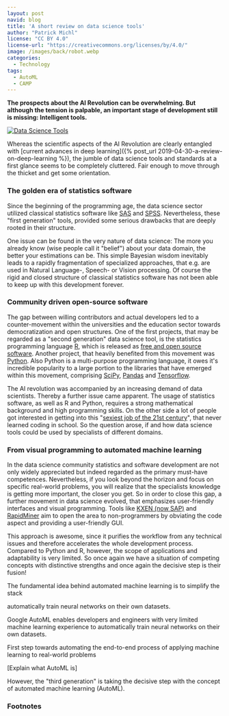 ```yaml
---
layout: post
navid: blog
title: 'A short review on data science tools'
author: "Patrick Michl"
license: "CC BY 4.0"
license-url: "https://creativecommons.org/licenses/by/4.0/"
image: /images/back/robot.webp
categories:
  - Technology
tags:
  - AutoML
  - CAMP
---
```


**The prospects about the AI Revolution can be overwhelming. But although the
tension is palpable, an important stage of development still is missing:
Intelligent tools.**

[![Data Science Tools](/images/posts/data-science-tools.png)](/images/posts/data-science-tools.png)

Whereas the scientific aspects of the AI Revolution are clearly entangled with
[current advances in deep learning]({% post_url
2019-04-30-a-review-on-deep-learning %}), the jumble of data science tools and
standards at a first glance seems to be completely cluttered. Fair enough to
move through the thicket and get some orientation.

### The golden era of statistics software

Since the beginning of the programming age, the data science sector utilized
classical statistics software like
[SAS](https://www.sas.com/en_us/software/platform.html) and
[SPSS](https://www.ibm.com/analytics/spss-statistics-software). Nevertheless,
these "first generation" tools, provided some serious drawbacks that are deeply
rooted in their structure.

One issue can be found in the very nature of data science: The more you already
know (wise people call it "belief") about your data domain, the better your
estimations can be. This simple Bayesian wisdom inevitably leads to a rapidly
fragmentation of specialized approaches, that e.g. are used in Natural
Language-, Speech- or Vision processing. Of course the rigid and closed
structure of classical statistics software has not been able to keep up with
this development forever.

### Community driven open-source software

The gap between willing contributors and actual developers led to a
counter-movement within the universities and the education sector towards
democratization and open structures. One of the first projects, that may be
regarded as a "second generation" data science tool, is the statistics
programming language [R](https://www.r-project.org), which is released as [free
and open source
software](https://en.wikipedia.org/wiki/Free_and_open-source_software). Another
project, that heavily benefited from this movement was
[Python](https://www.python.org/). Also Python is a multi-purpose programming
language, it owes it's incredible popularity to a large portion to the libraries
that have emerged within this movement, comprising [SciPy](https://scipy.org/),
[Pandas](https://pandas.pydata.org/) and
[Tensorflow](https://www.tensorflow.org/).

The AI revolution was accompanied by an increasing demand of data scientists.
Thereby a further issue came apparent. The usage of statistics software, as well
as R and Python, requires a strong mathematical background and high programming
skills. On the other side a lot of people got interested in getting into this
"[sexiest job of the 21st
century](https://hbr.org/2012/10/data-scientist-the-sexiest-job-of-the-21st-century)",
that never learned coding in school. So the question arose, if and how data
science tools could be used by specialists of different domains.

### From visual programming to automated machine learning

In the data science community statistics and software development are not only
widely appreciated but indeed regarded as the primary must-have competences.
Nevertheless, if you look beyond the horizon and focus on specific real-world
problems, you will realize that the specialists knowledge is getting more
important, the closer you get. So in order to close this gap, a further movement
in data science evolved, that emphasizes user-friendly interfaces and visual
programming. Tools like [KXEN (now
SAP)](https://www.sap.com/germany/products/predictive-analytics.html) and
[RapidMiner](https://rapidminer.com/) aim to open the area to non-programmers by
obviating the code aspect and providing a user-friendly GUI.

This approach is awesome, since it purifies the workflow from any technical
issues and therefore accelerates the whole development process. Compared to
Python and R, however, the scope of applications and adaptability is very
limited. So once again we have a situation of competing concepts with
distinctive strengths and once again the decisive step is their fusion!

The fundamental idea behind automated machine learning is to simplify the stack

automatically train neural networks on their own datasets.



Google AutoML enables developers and engineers with very limited machine learning experience to automatically train neural networks on their own datasets.

First step towards
automating the end-to-end process of applying machine learning to real-world problems

[Explain what AutoML is]


However, the "third generation" is taking the decisive step with the concept of automated machine learning (AutoML).


### Footnotes

[^1]:
